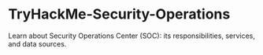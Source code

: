 # TryHackMe-Security-Operations
Learn about Security Operations Center (SOC): its responsibilities, services, and data sources.
